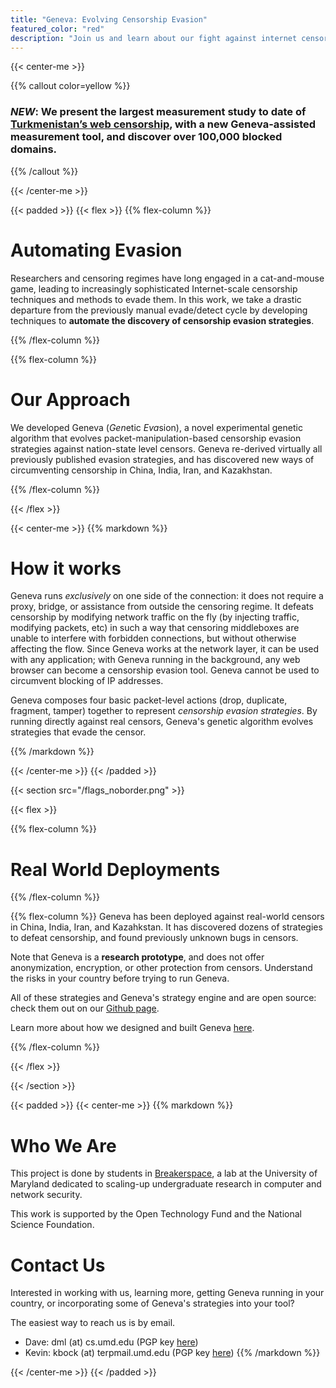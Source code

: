 ```yaml
---
title: "Geneva: Evolving Censorship Evasion"
featured_color: "red"
description: "Join us and learn about our fight against internet censorship around the world."
---
```




{{< center-me >}}

{{% callout color=yellow %}}

### *NEW*: We present the largest measurement study to date of [Turkmenistan’s web censorship](/papers), with a new Geneva-assisted measurement tool, and discover over 100,000 blocked domains.

{{% /callout %}}

{{< /center-me >}}



{{< padded >}}
{{< flex >}}
{{% flex-column %}}

# Automating Evasion

Researchers and censoring regimes have long engaged in a cat-and-mouse game, leading to increasingly sophisticated Internet-scale censorship techniques and methods to evade them. In this work, we take a drastic departure from the previously manual evade/detect cycle by developing techniques to **automate the discovery of censorship evasion strategies**.

{{% /flex-column %}}

{{% flex-column %}}

# Our Approach

We developed Geneva (*Gen*etic *Eva*sion), a novel experimental genetic algorithm that evolves packet-manipulation-based censorship evasion strategies against nation-state level censors. Geneva re-derived virtually all previously published evasion strategies, and has discovered new ways of circumventing censorship in China, India, Iran, and Kazakhstan.

{{% /flex-column %}}

{{< /flex >}}


{{< center-me >}}
{{% markdown %}}

# How it works 

Geneva runs _exclusively_ on one side of the connection: it does not require a proxy, bridge, or assistance from outside the censoring regime. It defeats censorship by modifying network traffic on the fly (by injecting traffic, modifying packets, etc) in such a way that censoring middleboxes are unable to interfere with forbidden connections, but without otherwise affecting the flow. Since Geneva works at the network layer, it can be used with any application; with Geneva running in the background, any web browser can become a censorship evasion tool. Geneva cannot be used to circumvent blocking of IP addresses.  

Geneva composes four basic packet-level actions (drop, duplicate, fragment, tamper) together to represent _censorship evasion strategies_. By running directly against real censors, Geneva's genetic algorithm evolves strategies that evade the censor. 


{{% /markdown %}}

{{< /center-me >}}
{{< /padded >}}

{{< section src="/flags_noborder.png" >}}

{{< flex >}}

{{% flex-column %}}

# Real World Deployments

{{% /flex-column %}}

{{% flex-column %}}
Geneva has been deployed against real-world censors in China, India, Iran, and Kazahkstan. It has discovered dozens of strategies to defeat censorship, and found previously unknown bugs in censors. 

Note that Geneva is a **research prototype**, and does not offer anonymization, encryption, or other protection from censors. Understand the risks in your country
before trying to run Geneva. 

All of these strategies and Geneva's strategy engine and are open source: check them out on our [Github page](http://github.com/kkevsterrr/geneva).

Learn more about how we designed and built Geneva [here](/about).

{{% /flex-column %}}

{{< /flex >}}

{{< /section >}}

{{< padded >}}
{{< center-me >}}
{{% markdown %}}

# Who We Are
This project is done by students in [Breakerspace](https://breakerspace.io), a lab at the University of Maryland dedicated to scaling-up undergraduate research in computer and network security.

This work is supported by the Open Technology Fund and the National Science Foundation.

# Contact Us

Interested in working with us, learning more, getting Geneva running in your country, or incorporating some of Geneva's strategies into your tool? 

The easiest way to reach us is by email.
 - Dave: dml (at) cs.umd.edu (PGP key [here](/keys/dave_pgp.asc))
 - Kevin: kbock (at) terpmail.umd.edu (PGP key [here](/keys/kevin_pgp.asc))
{{% /markdown %}}

{{< /center-me >}}
{{< /padded >}}


